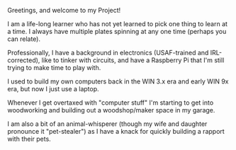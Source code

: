 Greetings, and welcome to my Project!

I am a life-long learner who has not yet learned to pick one thing to learn at a time.  I always have multiple plates spinning at any one time (perhaps you can relate).

Professionally, I have a background in electronics (USAF-trained and IRL-corrected), like to tinker with circuits, and have a Raspberry Pi that I'm still trying to make time to play with.  

I used to build my own computers back in the WIN 3.x era and early WIN 9x era, but now I just use a laptop.

Whenever I get overtaxed with "computer stuff" I'm starting to get into woodworking and building out a woodshop/maker space in my garage.

I am also a bit of an animal-whisperer (though my wife and daughter pronounce it "pet-stealer") as I have a knack for quickly building a  rapport with their pets.

